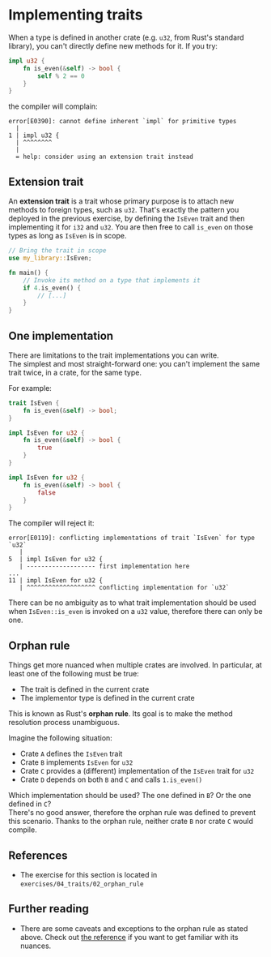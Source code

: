 # Implementing traits

When a type is defined in another crate (e.g. `u32`, from Rust's standard library), you
can't directly define new methods for it. If you try:

```rust
impl u32 {
    fn is_even(&self) -> bool {
        self % 2 == 0
    }
}
```

the compiler will complain:

```text
error[E0390]: cannot define inherent `impl` for primitive types
  |
1 | impl u32 {
  | ^^^^^^^^
  |
  = help: consider using an extension trait instead
```

## Extension trait

An **extension trait** is a trait whose primary purpose is to attach new methods
to foreign types, such as `u32`.
That's exactly the pattern you deployed in the previous exercise, by defining
the `IsEven` trait and then implementing it for `i32` and `u32`. You are then
free to call `is_even` on those types as long as `IsEven` is in scope.

```rust
// Bring the trait in scope
use my_library::IsEven;

fn main() {
    // Invoke its method on a type that implements it
    if 4.is_even() {
        // [...]
    }
}
```

## One implementation

There are limitations to the trait implementations you can write.\
The simplest and most straight-forward one: you can't implement the same trait twice,
in a crate, for the same type.

For example:

```rust
trait IsEven {
    fn is_even(&self) -> bool;
}

impl IsEven for u32 {
    fn is_even(&self) -> bool {
        true
    }
}

impl IsEven for u32 {
    fn is_even(&self) -> bool {
        false
    }
}
```

The compiler will reject it:

```text
error[E0119]: conflicting implementations of trait `IsEven` for type `u32`
   |
5  | impl IsEven for u32 {
   | ------------------- first implementation here
...
11 | impl IsEven for u32 {
   | ^^^^^^^^^^^^^^^^^^^ conflicting implementation for `u32`
```

There can be no ambiguity as to what trait implementation should be used when `IsEven::is_even`
is invoked on a `u32` value, therefore there can only be one.

## Orphan rule

Things get more nuanced when multiple crates are involved.
In particular, at least one of the following must be true:

- The trait is defined in the current crate
- The implementor type is defined in the current crate

This is known as Rust's **orphan rule**. Its goal is to make the method resolution
process unambiguous.

Imagine the following situation:

- Crate `A` defines the `IsEven` trait
- Crate `B` implements `IsEven` for `u32`
- Crate `C` provides a (different) implementation of the `IsEven` trait for `u32`
- Crate `D` depends on both `B` and `C` and calls `1.is_even()`

Which implementation should be used? The one defined in `B`? Or the one defined in `C`?\
There's no good answer, therefore the orphan rule was defined to prevent this scenario.
Thanks to the orphan rule, neither crate `B` nor crate `C` would compile.

## References

- The exercise for this section is located in `exercises/04_traits/02_orphan_rule`

## Further reading

- There are some caveats and exceptions to the orphan rule as stated above.
  Check out [the reference](https://doc.rust-lang.org/reference/items/implementations.html#trait-implementation-coherence)
  if you want to get familiar with its nuances.
